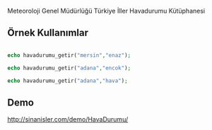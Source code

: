 Meteoroloji Genel Müdürlüğü Türkiye İller Havadurumu Kütüphanesi


## Örnek Kullanımlar

```php

echo havadurumu_getir("mersin","enaz"); 

echo havadurumu_getir("adana","encok"); 

echo havadurumu_getir("adana","hava");  
```


## Demo

http://sinanisler.com/demo/HavaDurumu/